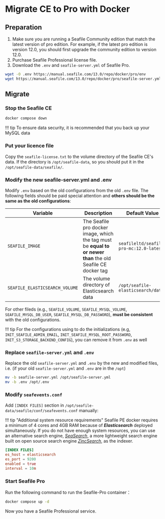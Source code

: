 # Migrate CE to Pro with Docker

## Preparation

1. Make sure you are running a Seafile Community edition that match the latest version of pro edition. For example, if the latest pro edition is version 12.0, you should first upgrade the community edition to version 12.0.
2. Purchase Seafile Professional license file.
3. Download the `.env` and `seafile-server.yml` of Seafile Pro.

```sh
wget -O .env https://manual.seafile.com/13.0/repo/docker/pro/env
wget https://manual.seafile.com/13.0/repo/docker/pro/seafile-server.yml
```

## Migrate

### Stop the Seafile CE

```sh
docker compose down

```

!!! tip
    To ensure data security, it is recommended that you back up your MySQL data

### Put your licence file

Copy the `seafile-license.txt` to the volume directory of the Seafile CE's data. If the directory is `/opt/seafile-data`, so you should put it in the `/opt/seafile-data/seafile/`.

### Modify the new seafile-server.yml and .env

Modify `.env` based on the old configurations from the old `.env` file. The following fields should be paid special attention and **others should be the same as the old configurations**:

| Variable                        | Description                                                                                                   | Default Value                   | 
| ------------------------------- | ------------------------------------------------------------------------------------------------------------- | ------------------------------- |  
| `SEAFILE_IMAGE`                | The Seafile pro docker image, which the tag must be **equal to or newer than** the old Seafile CE docker tag                                                                       | `seafileltd/seafile-pro-mc:12.0-latest`             |
| `SEAFILE_ELASTICSEARCH_VOLUME`  | The volume directory of Elasticsearch data | `/opt/seafile-elasticsearch/data` |

For other fileds (e.g., `SEAFILE_VOLUME`, `SEAFILE_MYSQL_VOLUME`, `SEAFILE_MYSQL_DB_USER`, `SEAFILE_MYSQL_DB_PASSWORD`), **must be consistent** with the old configurations.

!!! tip
    For the configurations using to do the initializations (e.g, `INIT_SEAFILE_ADMIN_EMAIL`, `INIT_SEAFILE_MYSQL_ROOT_PASSWORD`, `INIT_S3_STORAGE_BACKEND_CONFIG`), you can remove it from `.env` as well

### Replace `seafile-server.yml` and `.env`

Replace the old `seafile-server.yml` and `.env` by the new and modified files, i.e. (if your old `seafile-server.yml` and `.env` are in the `/opt`)

```sh
mv -b seafile-server.yml /opt/seafile-server.yml
mv -b .env /opt/.env
```

### Modify `seafevents.conf`

Add `[INDEX FILES]` section in `/opt/seafile-data/seafile/conf/seafevents.conf` manually:

!!! tip "Additional system resource requirements"
    Seafile PE docker requires a minimum of 4 cores and 4GB RAM because of ***Elasticsearch*** deployed simultaneously. If you do not have enough system resources, you can use an alternative search engine, [*SeaSearch*](./use_seasearch.md), a more lightweight search engine built on open source search engine [*ZincSearch*](https://zincsearch-docs.zinc.dev/), as the indexer.

```conf
[INDEX FILES]
es_host = elasticsearch
es_port = 9200
enabled = true
interval = 10m
```

### Start Seafile Pro

Run the following command to run the Seafile-Pro container：

```sh
docker compose up -d
```

Now you have a Seafile Professional service.
